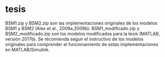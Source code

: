 # tesis
BSM1.zip y BSM2.zip son las implementaciones originales de los modelos BSM1 y BSM2 (Alex et al., 2009a,2009b). 
BSM1_modificado.zip y BSM2_modificado.zip son los modelos modificados para la tesis (MATLAB, versión 2017b).
Se recomienda seguir el instructivo de los modelos originales para comprender el funcionamiento de estas implementaciones en MATLAB/Simulink.
